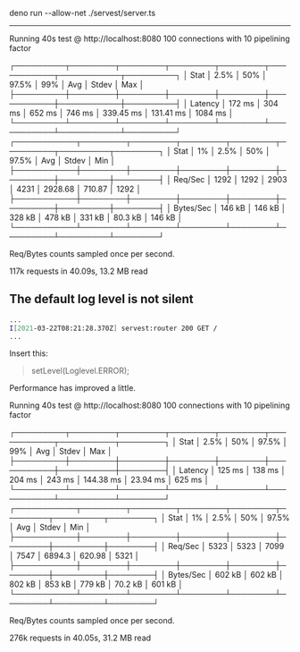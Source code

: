 deno run  --allow-net ./servest/server.ts

---

Running 40s test @ http://localhost:8080
100 connections with 10 pipelining factor

┌─────────┬────────┬────────┬────────┬────────┬───────────┬───────────┬─────────┐
│ Stat    │ 2.5%   │ 50%    │ 97.5%  │ 99%    │ Avg       │ Stdev     │ Max     │
├─────────┼────────┼────────┼────────┼────────┼───────────┼───────────┼─────────┤
│ Latency │ 172 ms │ 304 ms │ 652 ms │ 746 ms │ 339.45 ms │ 131.41 ms │ 1084 ms │
└─────────┴────────┴────────┴────────┴────────┴───────────┴───────────┴─────────┘
┌───────────┬────────┬────────┬────────┬────────┬─────────┬─────────┬────────┐
│ Stat      │ 1%     │ 2.5%   │ 50%    │ 97.5%  │ Avg     │ Stdev   │ Min    │
├───────────┼────────┼────────┼────────┼────────┼─────────┼─────────┼────────┤
│ Req/Sec   │ 1292   │ 1292   │ 2903   │ 4231   │ 2928.68 │ 710.87  │ 1292   │
├───────────┼────────┼────────┼────────┼────────┼─────────┼─────────┼────────┤
│ Bytes/Sec │ 146 kB │ 146 kB │ 328 kB │ 478 kB │ 331 kB  │ 80.3 kB │ 146 kB │
└───────────┴────────┴────────┴────────┴────────┴─────────┴─────────┴────────┘

Req/Bytes counts sampled once per second.

117k requests in 40.09s, 13.2 MB read

## The default log level is not silent

```bash
...
I[2021-03-22T08:21:28.370Z] servest:router 200 GET /
...
```

Insert this:
> setLevel(Loglevel.ERROR);

Performance has improved a little.

Running 40s test @ http://localhost:8080
100 connections with 10 pipelining factor

┌─────────┬────────┬────────┬────────┬────────┬───────────┬──────────┬────────┐
│ Stat    │ 2.5%   │ 50%    │ 97.5%  │ 99%    │ Avg       │ Stdev    │ Max    │
├─────────┼────────┼────────┼────────┼────────┼───────────┼──────────┼────────┤
│ Latency │ 125 ms │ 138 ms │ 204 ms │ 243 ms │ 144.38 ms │ 23.94 ms │ 625 ms │
└─────────┴────────┴────────┴────────┴────────┴───────────┴──────────┴────────┘
┌───────────┬────────┬────────┬────────┬────────┬────────┬─────────┬────────┐
│ Stat      │ 1%     │ 2.5%   │ 50%    │ 97.5%  │ Avg    │ Stdev   │ Min    │
├───────────┼────────┼────────┼────────┼────────┼────────┼─────────┼────────┤
│ Req/Sec   │ 5323   │ 5323   │ 7099   │ 7547   │ 6894.3 │ 620.98  │ 5321   │
├───────────┼────────┼────────┼────────┼────────┼────────┼─────────┼────────┤
│ Bytes/Sec │ 602 kB │ 602 kB │ 802 kB │ 853 kB │ 779 kB │ 70.2 kB │ 601 kB │
└───────────┴────────┴────────┴────────┴────────┴────────┴─────────┴────────┘

Req/Bytes counts sampled once per second.

276k requests in 40.05s, 31.2 MB read
